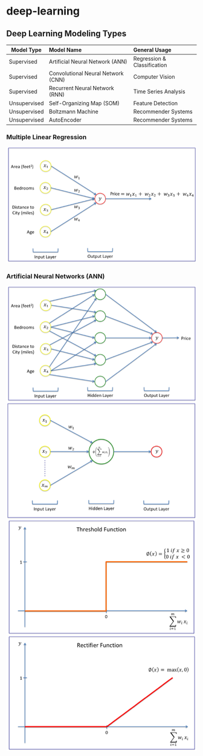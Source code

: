 # deep-learning

## Deep Learning Modeling Types

| Model Type |  Model Name | General Usage |
| ---------------------------------------- | :---  | :--- |
| Supervised | Artificial Neural Network (ANN) | Regression & Classification | 
| Supervised | Convolutional Neural Network (CNN) | Computer Vision |
| Supervised | Recurrent Neural Network (RNN) | Time Series Analysis  | 
| Unsupervised | Self-Organizing Map (SOM) | Feature Detection |
| Unsupervised | Boltzmann Machine | Recommender Systems |
| Unsupervised | AutoEncoder | Recommender Systems |

### Multiple Linear Regression

![Basis of ANN](/Images/basis_of_ANN.png?raw=true "Basis of Artificial Neural Networks (ANN)")

### Artificial Neural Networks (ANN)

![Simple ANN](/Images/simple_ANN.png?raw=true "Simple ANN")
![Summary of ANN](/Images/summary_of_ANN.png?raw=true "Summary of ANN")
![Threshold Activation Function](/Images/threshold_function.png?raw=true "Threshold Activation Function")
![Rectifier Activation Function](/Images/rectifier_function.png?raw=true "Rectifier Activation Function")
